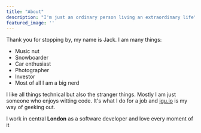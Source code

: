 ```yaml
---
title: "About"
description: "I'm just an ordinary person living an extraordinary life"
featured_image: ''
---
```

Thank you for stopping by, my name is Jack. I am many things:

* Music nut
* Snowboarder
* Car enthusiast
* Photographer
* Investor
* Most of all I am a big nerd

I like all things technical but also the stranger things. Mostly I am just someone who enjoys witting code. It's what I 
do for a job and [igu.io](http://igu.io) is my way of geeking out.

I work in central **London** as a software developer and love every moment of it
